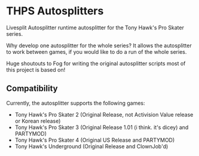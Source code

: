 # THPS Autosplitters
Livesplit Autosplitter runtime autosplitter for the Tony Hawk's Pro Skater series.

Why develop one autosplitter for the whole series?  It allows the autosplitter to work between games, if you would like to do a run of the whole series.

Huge shoutouts to Fog for writing the original autosplitter scripts most of this project is based on!

## Compatibility
Currently, the autosplitter supports the following games:
* Tony Hawk's Pro Skater 2 (Original Release, not Activision Value release or Korean release)
* Tony Hawk's Pro Skater 3 (Original Release 1.01 (i think. it's dicey) and PARTYMOD)
* Tony Hawk's Pro Skater 4 (Original US Release and PARTYMOD)
* Tony Hawk's Underground (Original Release and ClownJob'd)